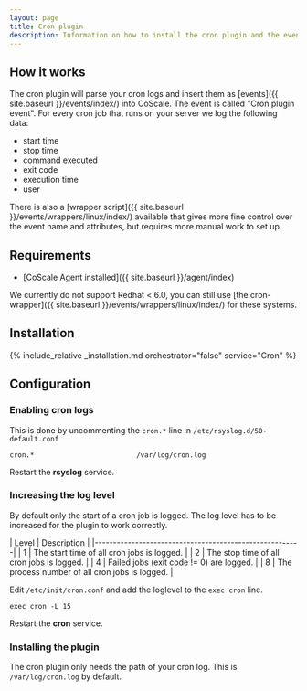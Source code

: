 ```yaml
---
layout: page
title: Cron plugin
description: Information on how to install the cron plugin and the events collected by the CoScale Cron plugin.
---
```


## How it works
The cron plugin will parse your cron logs and insert them as [events]({{ site.baseurl }}/events/index/) into CoScale.
The event is called "Cron plugin event". For every cron job that runs on your server we log the following data:

* start time
* stop time
* command executed
* exit code
* execution time
* user

There is also a [wrapper script]({{ site.baseurl }}/events/wrappers/linux/index/) available that gives more fine control over the event name and attributes, but requires more manual work to set up.

## Requirements
* [CoScale Agent installed]({{ site.baseurl }}/agent/index)

We currently do not support Redhat < 6.0, you can still use [the cron-wrapper]({{ site.baseurl }}/events/wrappers/linux/index/) for these systems.

## Installation

{% include_relative _installation.md orchestrator="false" service="Cron" %}

## Configuration

### Enabling cron logs
This is done by uncommenting the `cron.*` line in `/etc/rsyslog.d/50-default.conf`

	cron.*                         /var/log/cron.log

Restart the **rsyslog** service.

### Increasing the log level
By default only the start of a cron job is logged. The log level has to be increased for the plugin to work correctly.

| Level |                  Description                   |
|--------------------------------------------------------|
|   1   | The start time of all cron jobs is logged.     |
|   2   | The stop time of all cron  jobs is logged.     |
|   4   | Failed jobs (exit code != 0) are logged.       |
|   8   | The process number of all cron jobs is logged. |

Edit `/etc/init/cron.conf` and add the loglevel to the `exec cron` line.

	exec cron -L 15

Restart the **cron** service.

### Installing the plugin
The cron plugin only needs the path of your cron log. This is `/var/log/cron.log` by default.
